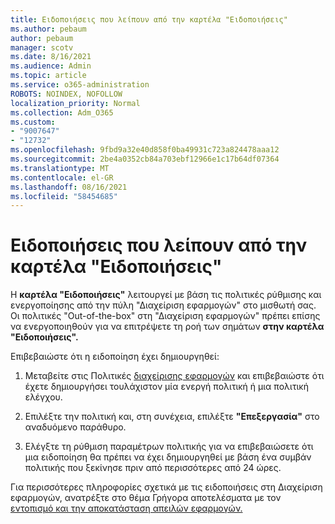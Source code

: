 ```yaml
---
title: Ειδοποιήσεις που λείπουν από την καρτέλα "Ειδοποιήσεις"
ms.author: pebaum
author: pebaum
manager: scotv
ms.date: 8/16/2021
ms.audience: Admin
ms.topic: article
ms.service: o365-administration
ROBOTS: NOINDEX, NOFOLLOW
localization_priority: Normal
ms.collection: Adm_O365
ms.custom:
- "9007647"
- "12732"
ms.openlocfilehash: 9fbd9a32e40d858f0ba49931c723a824478aaa12
ms.sourcegitcommit: 2be4a0352cb84a703ebf12966e1c17b64df07364
ms.translationtype: MT
ms.contentlocale: el-GR
ms.lasthandoff: 08/16/2021
ms.locfileid: "58454685"
---
```

# <a name="alerts-missing-from-alerts-tab"></a>Ειδοποιήσεις που λείπουν από την καρτέλα "Ειδοποιήσεις"

Η **καρτέλα "Ειδοποιήσεις"** λειτουργεί με βάση τις πολιτικές ρύθμισης και ενεργοποίησης από την πύλη "Διαχείριση εφαρμογών" στο μισθωτή σας. Οι πολιτικές "Out-of-the-box" στη "Διαχείριση εφαρμογών" πρέπει επίσης να ενεργοποιηθούν για να επιτρέψετε τη ροή των σημάτων **στην καρτέλα "Ειδοποιήσεις".** 

Επιβεβαιώστε ότι η ειδοποίηση έχει δημιουργηθεί:

1. Μεταβείτε στις Πολιτικές [διαχείρισης εφαρμογών](https://compliance.microsoft.com/m365appprotection?viewid=policies) και επιβεβαιώστε ότι έχετε δημιουργήσει τουλάχιστον μία ενεργή πολιτική ή μια πολιτική ελέγχου.

1. Επιλέξτε την πολιτική και, στη συνέχεια, επιλέξτε **"Επεξεργασία"** στο αναδυόμενο παράθυρο. 

1. Ελέγξτε τη ρύθμιση παραμέτρων πολιτικής για να επιβεβαιώσετε ότι μια ειδοποίηση θα πρέπει να έχει δημιουργηθεί με βάση ένα συμβάν πολιτικής που ξεκίνησε πριν από περισσότερες από 24 ώρες.

Για περισσότερες πληροφορίες σχετικά με τις ειδοποιήσεις στη Διαχείριση εφαρμογών, ανατρέξτε στο θέμα Γρήγορα αποτελέσματα με τον [εντοπισμό και την αποκατάσταση απειλών εφαρμογών.](https://docs.microsoft.com/microsoft-365/compliance/app-governance-detect-remediate-get-started)